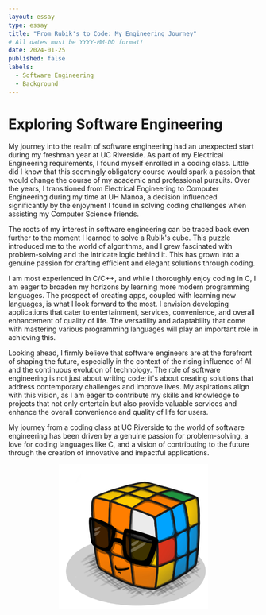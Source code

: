 ```yaml
---
layout: essay
type: essay
title: "From Rubik's to Code: My Engineering Journey"
# All dates must be YYYY-MM-DD format!
date: 2024-01-25
published: false
labels:
  - Software Engineering
  - Background
---
```


# Exploring Software Engineering

My journey into the realm of software engineering had an unexpected start during my freshman year at UC Riverside. As part of my Electrical Engineering requirements, I found myself enrolled in a coding class. Little did I know that this seemingly obligatory course would spark a passion that would change the course of my academic and professional pursuits. Over the years, I transitioned from Electrical Engineering to Computer Engineering during my time at UH Manoa, a decision influenced significantly by the enjoyment I found in solving coding challenges when assisting my Computer Science friends.

The roots of my interest in software engineering can be traced back even further to the moment I learned to solve a Rubik's cube. This puzzle introduced me to the world of algorithms, and I grew fascinated with problem-solving and the intricate logic behind it. This has grown into a genuine passion for crafting efficient and elegant solutions through coding.

I am most experienced in C/C++, and while I thoroughly enjoy coding in C, I am eager to broaden my horizons by learning more modern programming languages. The prospect of creating apps, coupled with learning new languages, is what I look forward to the most. I envision developing applications that cater to entertainment, services, convenience, and overall enhancement of quality of life. The versatility and adaptability that come with mastering various programming languages will play an important role in achieving this.

Looking ahead, I firmly believe that software engineers are at the forefront of shaping the future, especially in the context of the rising influence of AI and the continuous evolution of technology. The role of software engineering is not just about writing code; it's about creating solutions that address contemporary challenges and improve lives. My aspirations align with this vision, as I am eager to contribute my skills and knowledge to projects that not only entertain but also provide valuable services and enhance the overall convenience and quality of life for users.

My journey from a coding class at UC Riverside to the world of software engineering has been driven by a genuine passion for problem-solving, a love for coding languages like C, and a vision of contributing to the future through the creation of innovative and impactful applications.

<div align="center">
  <img width="300px" class="rounded" src="../img/rubiks.jpg" alt="Rubiks Cube Image">
</div>

